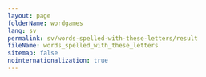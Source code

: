 ```yaml
---
layout: page
folderName: wordgames
lang: sv
permalink: sv/words-spelled-with-these-letters/result
fileName: words_spelled_with_these_letters
sitemap: false
nointernationalization: true
---
```

